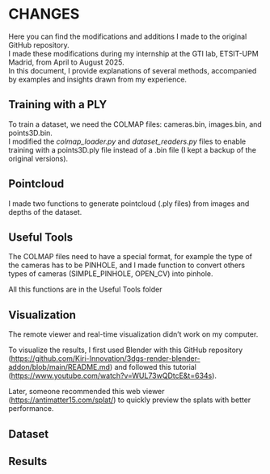 # CHANGES 

Here you can find the modifications and additions I made to the original GitHub repository.  
I made these modifications during my internship at the GTI lab, ETSIT-UPM Madrid, from April to August 2025.  
In this document, I provide explanations of several methods, accompanied by examples and insights drawn from my experience.

## Training with a PLY 

To train a dataset, we need the COLMAP files: cameras.bin, images.bin, and points3D.bin.  
I modified the *colmap_loader.py* and *dataset_readers.py* files to enable training with a points3D.ply file instead of a .bin file (I kept a backup of the original versions).

## Pointcloud 

I made two functions to generate pointcloud (.ply files) from images and depths of the dataset.

## Useful Tools

The COLMAP files need to have a special format, for example the type of the cameras has to be PINHOLE, and I made function to convert others types of cameras (SIMPLE_PINHOLE, OPEN_CV) into pinhole. 

All this functions are in the Useful Tools folder 

## Visualization 

The remote viewer and real-time visualization didn’t work on my computer.

To visualize the results, I first used Blender with  this GitHub repository (https://github.com/Kiri-Innovation/3dgs-render-blender-addon/blob/main/README.md) and followed this tutorial (https://www.youtube.com/watch?v=WUL73wQDtcE&t=634s).

Later, someone recommended this web viewer (https://antimatter15.com/splat/) to quickly preview the splats with better performance.

## Dataset 

## Results 
